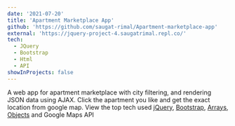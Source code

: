 ```yaml
---
date: '2021-07-20'
title: 'Apartment Marketplace App'
github: 'https://github.com/saugat-rimal/Apartment-marketplace-app'
external: 'https://jquery-project-4.saugatrimal.repl.co/'
tech:
  - JQuery
  - Bootstrap
  - Html
  - API
showInProjects: false
---
```


A web app for apartment marketplace with city filtering, and rendering JSON data using AJAX. Click the apartment you like and get the exact location from google map. View the top tech used [jQuery](http://jquery.com/artists), [Bootstrap](http://getbootstrap.com/), [Arrays](http://www.w3schools.com/js/js_arrays.asp), [Objects](http://www.w3schools.com/js/js_objects.asp) and Google Maps API

